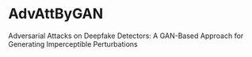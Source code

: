 # AdvAttByGAN

Adversarial Attacks on Deepfake Detectors: A GAN-Based Approach for Generating Imperceptible Perturbations
